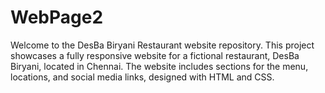 # WebPage2
Welcome to the DesBa Biryani Restaurant website repository. This project showcases a fully responsive website for a fictional restaurant, DesBa Biryani, located in Chennai. The website includes sections for the menu, locations, and social media links, designed with HTML and CSS.
